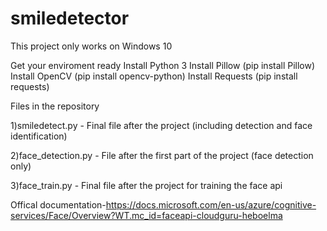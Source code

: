 # smiledetector

This project only works on Windows 10

Get your enviroment ready
Install Python 3
Install Pillow (pip install Pillow)
Install OpenCV (pip install opencv-python)
Install Requests (pip install requests)

Files in the repository

1)smiledetect.py - Final file after the project (including detection and face identification)

2)face_detection.py - File after the first part of the project (face detection only)

3)face_train.py - Final file after the project for training the face api



Offical documentation-https://docs.microsoft.com/en-us/azure/cognitive-services/Face/Overview?WT.mc_id=faceapi-cloudguru-heboelma
